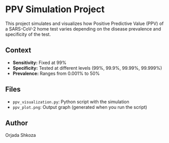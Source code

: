# PPV Simulation Project

This project simulates and visualizes how Positive Predictive Value (PPV) of a SARS-CoV-2 home test varies
depending on the disease prevalence and specificity of the test.

## Context
- **Sensitivity:** Fixed at 99%
- **Specificity:** Tested at different levels (99%, 99.9%, 99.99%, 99.999%)
- **Prevalence:** Ranges from 0.001% to 50%

## Files
- `ppv_visualization.py`: Python script with the simulation
- `ppv_plot.png`: Output graph (generated when you run the script)

## Author
Orjada Shkoza

